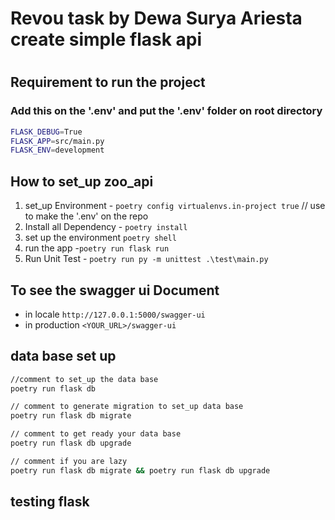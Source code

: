 <h1>Revou task by <bold>Dewa Surya Ariesta</bold> create simple flask api <h1>

## Requirement to run the project

### Add this on the '.env' and put the '.env' folder on root directory

```bash
FLASK_DEBUG=True
FLASK_APP=src/main.py
FLASK_ENV=development

```

## How to set_up zoo_api

1. set_up Environment - `poetry config virtualenvs.in-project true` // use to make the '.env' on the repo
2. Install all Dependency - `poetry install`
3. set up the environment `poetry shell`
4. run the app -`poetry run flask run`
5. Run Unit Test - `poetry run py -m unittest .\test\main.py`

## To see the swagger ui Document

- in locale `http://127.0.0.1:5000/swagger-ui`
- in production `<YOUR_URL>/swagger-ui`

## data base set up

```bash
//comment to set_up the data base
poetry run flask db

// comment to generate migration to set_up data base
poetry run flask db migrate

// comment to get ready your data base
poetry run flask db upgrade

// comment if you are lazy
poetry run flask db migrate && poetry run flask db upgrade

```

## testing flask
